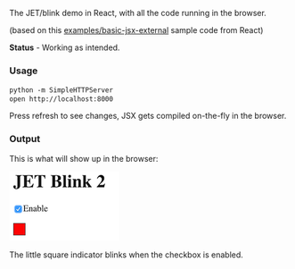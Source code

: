 The JET/blink demo in React, with all the code running in the browser.

(based on this [examples/basic-jsx-external][BJE] sample code from React)

**Status** - Working as intended.

### Usage

```
python -m SimpleHTTPServer
open http://localhost:8000
```

Press refresh to see changes, JSX gets compiled on-the-fly in the browser.

### Output

This is what will show up in the browser:

![](jet-blink2.png)

The little square indicator blinks when the checkbox is enabled. 

[BJE]: https://github.com/facebook/react/tree/master/examples/basic-jsx-external
